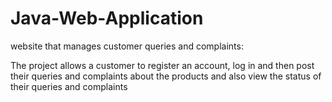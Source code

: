 # Java-Web-Application
website that manages customer queries and complaints:

The project allows a customer to register an account, log in and then post their queries and complaints about the products and also view the status of their queries and complaints

